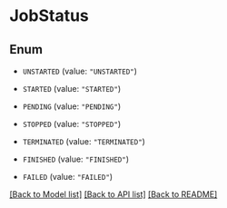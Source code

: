 # JobStatus

## Enum


* `UNSTARTED` (value: `"UNSTARTED"`)

* `STARTED` (value: `"STARTED"`)

* `PENDING` (value: `"PENDING"`)

* `STOPPED` (value: `"STOPPED"`)

* `TERMINATED` (value: `"TERMINATED"`)

* `FINISHED` (value: `"FINISHED"`)

* `FAILED` (value: `"FAILED"`)


[[Back to Model list]](../README.md#documentation-for-models) [[Back to API list]](../README.md#documentation-for-api-endpoints) [[Back to README]](../README.md)


